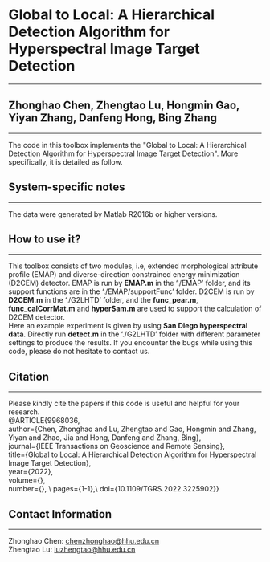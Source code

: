 # Global to Local: A Hierarchical Detection Algorithm for Hyperspectral Image Target Detection
----------
## Zhonghao Chen, Zhengtao Lu, Hongmin Gao, Yiyan Zhang, Danfeng Hong, Bing Zhang
----------
The code in this toolbox implements the "Global to Local: A Hierarchical Detection Algorithm for Hyperspectral Image Target Detection". More specifically, it is detailed as follow.
## System-specific notes
----------
The data were generated by Matlab R2016b or higher versions. 

## How to use it?
----------

This toolbox consists of two modules, i.e, extended morphological attribute profile (EMAP) and diverse-direction constrained energy minimization (D2CEM) detector. EMAP is run by **EMAP.m** in the ‘./EMAP’ folder, and its support functions are in the ‘./EMAP/supportFunc’ folder. D2CEM is run by **D2CEM.m** in the ‘./G2LHTD’ folder, and the **func_pear.m**, **func_calCorrMat.m** and **hyperSam.m** are used to support the calculation of D2CEM detector.\
Here an example experiment is given by using **San Diego hyperspectral data**. Directly run **detect.m** in the ‘./G2LHTD’ folder with different parameter settings to produce the results.
If you encounter the bugs while using this code, please do not hesitate to contact us.


## Citation
----------
Please kindly cite the papers if this code is useful and helpful for your research.\
@ARTICLE{9968036,\
  author={Chen, Zhonghao and Lu, Zhengtao and Gao, Hongmin and Zhang, Yiyan and Zhao, Jia and Hong, Danfeng and Zhang, Bing},\
  journal={IEEE Transactions on Geoscience and Remote Sensing}, \
  title={Global to Local: A Hierarchical Detection Algorithm for Hyperspectral Image Target Detection}, \
  year={2022}, \
  volume={}, \
  number={}, \ 
  pages={1-1},\ 
  doi={10.1109/TGRS.2022.3225902}}
  
  ## Contact Information
  ----------
  Zhonghao Chen: chenzhonghao@hhu.edu.cn\
  Zhengtao Lu: luzhengtao@hhu.edu.cn
  

